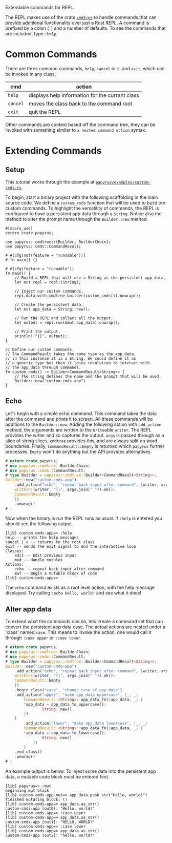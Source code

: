 Extendable commands for REPL.

The REPL makes use of the crate [`cmdtree`](https://crates.io/crates/cmdtree) to handle commands
that can provide additional functionality over just a Rust REPL.
A command is prefixed by a colon (`:`) and a number of defaults. To see the commands that are
included, type `:help`.

# Common Commands

There are three common commands, `help`, `cancel` or `c`, and `exit`, which can be invoked in any
class.

| cmd      | action                                          |
| -------- | ----------------------------------------------- |
| `help`   | displays help information for the current class |
| `cancel` | moves the class back to the command root        |
| `exit`   | quit the REPL                                   |

Other commands are context based off the command tree, they can be invoked with something similar
to `a nested command action` syntax.

# Extending Commands
## Setup

This tutorial works through the example at
[`papyrus/examples/custom-cmds.rs`](https://github.com/kurtlawrence/papyrus/blob/master/papyrus/examples/custom-cmds.rs).

To begin, start a binary project with the following scaffolding in the main source code. We define
a `custom_cmds` function that will be used to build our custom commands. To highlight the
versatility of commands, the REPL is configured to have a persistent app data through a `String`.
Notice also the method to alter the prompt name through the `Builder::new` method.

```rust,no_run
#[macro_use]
extern crate papyrus;

use papyrus::cmdtree::{Builder, BuilderChain};
use papyrus::cmds::CommandResult;

# #[cfg(not(feature = "runnable"))]
# fn main() {}

# #[cfg(feature = "runnable")]
fn main() {
    // Build a REPL that will use a String as the persistent app_data.
    let mut repl = repl!(String);

    // Inject our custom commands.
    repl.data.with_cmdtree_builder(custom_cmds()).unwrap();

    // Create the persistent data.
    let mut app_data = String::new();

    // Run the REPL and collect all the output.
    let output = repl.run(&mut app_data).unwrap();

    // Print the output.
    println!("{}", output);
}

// Define our custom commands.
// The CommandResult takes the same type as the app_data,
// in this instance it is a String. We could define it as
// a generic type but then it loses resolution to interact with
// the app_data through commands.
fn custom_cmds() -> Builder<CommandResult<String>> {
    // The string defines the name and the prompt that will be used.
    Builder::new("custom-cmds-app")
}
```

## Echo

Let's begin with a simple echo command. This command takes the data after the command and prints it
to screen. All these commands will be additions to the `Builder::new`.
Adding the following action with `add_action` method, the arguments are written to the `Write`able
`writer`. The REPL provides the writer and so captures the output. `args` is passed through as a
slice of string slices, `cmdtree` provides this, and are always split on word boundaries.
Finally, `CommandResult::Empty` is returned which `papyrus` further processes. `Empty` won't do
anything but the API provides alternatives.

```rust
# extern crate papyrus;
# use papyrus::cmdtree::BuilderChain;
# use papyrus::cmds::CommandResult;
# type Builder = papyrus::cmdtree::Builder<CommandResult<String>>;
Builder::new("custom-cmds-app")
    .add_action("echo", "repeat back input after command", |writer, args| {
	writeln!(writer, "{}", args.join(" ")).ok();
	CommandResult::Empty
    })
    .unwrap()
# ;
```

Now when the binary is run the REPL runs as usual. If `:help` is entered you should see the
following output.

```text
[lib] custom-cmds-app=> :help
help -- prints the help messages
cancel | c -- returns to the root class
exit -- sends the exit signal to end the interactive loop
Classes:
    edit -- Edit previous input
    mod -- Handle modules
Actions:
    echo -- repeat back input after command
    mut -- Begin a mutable block of code
[lib] custom-cmds-app=>
```

The `echo` command exists as a root level action, with the help message displayed. Try calling
`:echo Hello, world!` and see what it does!


## Alter app data

To extend what the commands can do, lets create a command set that can convert the persistent app
data case.
The actual actions are nested under a 'class' named `case`. This means to invoke the action, one
would call it through `:case upper` or `:case lower`.

```rust
# extern crate papyrus;
# use papyrus::cmdtree::BuilderChain;
# use papyrus::cmds::CommandResult;
# type Builder = papyrus::cmdtree::Builder<CommandResult<String>>;
Builder::new("custom-cmds-app")
    .add_action("echo", "repeat back input after command", |writer, args| {
	writeln!(writer, "{}", args.join(" ")).ok();
	CommandResult::Empty
    })
    .begin_class("case", "change case of app_data")
	.add_action("upper", "make app_data uppercase", |_, _|
	    CommandResult::<String>::app_data_fn(|app_data, _| {
		*app_data = app_data.to_uppercase();
                String::new()
	    })
	)
        .add_action("lower", "make app_data lowercase", |_, _|
	    CommandResult::<String>::app_data_fn(|app_data, _| {
		*app_data = app_data.to_lowercase();
                String::new()
            })
        )
    .end_class()
    .unwrap()
# ;
```

An example output is below. To inject some data into the persistent app data, a mutable code block
must be entered first.

```text
[lib] papyrus=> :mut
beginning mut block
[lib] custom-cmds-app-mut=> app_data.push_str("Hello, world!")
finished mutating block: ()
[lib] custom-cmds-app=> app_data.as_str()
custom-cmds-app [out0]: "Hello, world!"
[lib] custom-cmds-app=> :case upper
[lib] custom-cmds-app=> app_data.as_str()
custom-cmds-app [out1]: "HELLO, WORLD!"
[lib] custom-cmds-app=> :case lower
[lib] custom-cmds-app=> app_data.as_str()
custom-cmds-app [out2]: "hello, world!"
```

